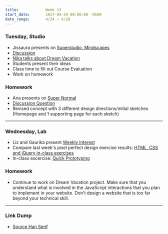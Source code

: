 ```yaml
---
title:            Week 13
start_date:       2017-04-24 00:00:00 -0500
date_range:       4/24 – 4/28
---
```


### Tuesday, Studio
- Jissaura presents on [Superstudio, Mindscapes](/assets/readings/superstudio-mindscapes.pdf)
- [Discussion](https://docs.google.com/a/nikasimovich.com/document/d/1C_6ttePVfyYIR5f-OQb-Z8MxDQKKLqube94d7vgOwwg/edit?usp=sharing)
- [Nika talks about Dream Vacation](../assets/lectures/lecture8.pdf)
- Students present their ideas
- Class time to fill out Course Evaluation
- Work on homework


### Homework

- Ana presents on [Super Normal](https://2021supernormal.wordpress.com/dialogue-defining-super-normal-jasper-and-naoto/)
- [Discussion Question](https://docs.google.com/document/d/1AuNkWYs9prEiZQWlkVdSzoZG_go9kmdAEH6_UkOsn_s/edit?usp=sharingc)
- Revised concept with 3 different design directions/initial sketches (Homepage and 1 supporting page for each sketch)

---

### Wednesday, Lab

- Liz and Gaurika present [Weekly Interest](/projects/weekly_interest)
- Compare last week's pixel perfect design exercise results: [HTML, CSS and jQuery in-class exercises](/lectures/lab/html-css-jquery-in-class-exercises)
- In-class excercise: [Quick Prototyping](/lectures/lab/quick-prototyping)

### Homework

- Continue to work on Dream Vacation project. Make sure that you understand what is involved in the JavaScript interactions that
  you plan to implement in your website. Don't design a website that is too far beyond your technical skill.

---

### Link Dump

- [Source Han Serif](https://source.typekit.com/source-han-serif/#team)
